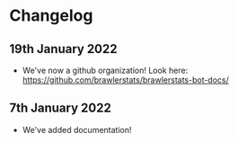 # Changelog

## 19th January 2022
* We've now a github organization! Look here: https://github.com/brawlerstats/brawlerstats-bot-docs/


## 7th January 2022

* We've added documentation!

